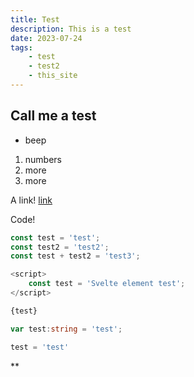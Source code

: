 ```yaml
---
title: Test
description: This is a test
date: 2023-07-24
tags:
    - test
    - test2
    - this_site
---
```


## Call me a test

- beep

1. numbers
2. more
3. more


A link! [link](http://google.com)

Code!

```javascript:test.js
const test = 'test';
const test2 = 'test2';
const test + test2 = 'test3';
```

```javascript:testsvelte.js
<script>
    const test = 'Svelte element test';
</script>

{test}
```

```typescript:TSturn.ts
var test:string = 'test';
```

```python:snake.py
test = 'test'
```
**